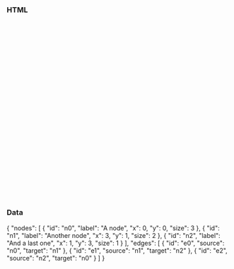 ### HTML
<!DOCTYPE html>
<html>
<head>
<style type="text/css">
  #container {
    max-width: 400px;
    height: 400px;
    margin: auto;
  }
</style>
</head>
<body>
<div id="container"></div>
<script src="sigma.min.js"></script>
<script src="sigma.parsers.json.js"></script>
<script>
  sigma.parsers.json('data.json', {
    container: 'container',
    settings: {
      defaultNodeColor: '#ec5148'
    }
  });
</script>
</body>
</html>

### Data
{
  "nodes": [
    {
      "id": "n0",
      "label": "A node",
      "x": 0,
      "y": 0,
      "size": 3
    },
    {
      "id": "n1",
      "label": "Another node",
      "x": 3,
      "y": 1,
      "size": 2
    },
    {
      "id": "n2",
      "label": "And a last one",
      "x": 1,
      "y": 3,
      "size": 1
    }
  ],
  "edges": [
    {
      "id": "e0",
      "source": "n0",
      "target": "n1"
    },
    {
      "id": "e1",
      "source": "n1",
      "target": "n2"
    },
    {
      "id": "e2",
      "source": "n2",
      "target": "n0"
    }
  ]
}
